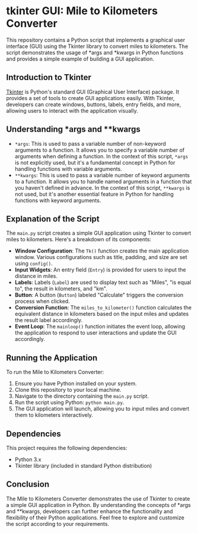 # tkinter GUI: Mile to Kilometers Converter

This repository contains a Python script that implements a graphical user interface (GUI) using the Tkinter library to convert miles to kilometers. The script demonstrates the usage of *args and *kwargs in Python functions and provides a simple example of building a GUI application.

## Introduction to Tkinter

[Tkinter](https://docs.python.org/3/library/tkinter.html) is Python's standard GUI (Graphical User Interface) package. It provides a set of tools to create GUI applications easily. With Tkinter, developers can create windows, buttons, labels, entry fields, and more, allowing users to interact with the application visually.

## Understanding *args and **kwargs

- `*args`: This is used to pass a variable number of non-keyword arguments to a function. It allows you to specify a variable number of arguments when defining a function. In the context of this script, `*args` is not explicitly used, but it's a fundamental concept in Python for handling functions with variable arguments.
- `**kwargs`: This is used to pass a variable number of keyword arguments to a function. It allows you to handle named arguments in a function that you haven't defined in advance. In the context of this script, `**kwargs` is not used, but it's another essential feature in Python for handling functions with keyword arguments.

## Explanation of the Script

The `main.py` script creates a simple GUI application using Tkinter to convert miles to kilometers. Here's a breakdown of its components:

- **Window Configuration**: The `Tk()` function creates the main application window. Various configurations such as title, padding, and size are set using `config()`.
- **Input Widgets**: An entry field (`Entry`) is provided for users to input the distance in miles.
- **Labels**: Labels (`Label`) are used to display text such as "Miles", "is equal to", the result in kilometers, and "km".
- **Button**: A button (`Button`) labeled "Calculate" triggers the conversion process when clicked.
- **Conversion Function**: The `miles_to_kilometer()` function calculates the equivalent distance in kilometers based on the input miles and updates the result label accordingly.
- **Event Loop**: The `mainloop()` function initiates the event loop, allowing the application to respond to user interactions and update the GUI accordingly.

## Running the Application

To run the Mile to Kilometers Converter:

1. Ensure you have Python installed on your system.
2. Clone this repository to your local machine.
3. Navigate to the directory containing the `main.py` script.
4. Run the script using Python: `python main.py`.
5. The GUI application will launch, allowing you to input miles and convert them to kilometers interactively.

## Dependencies

This project requires the following dependencies:

- Python 3.x
- Tkinter library (included in standard Python distribution)

## Conclusion

The Mile to Kilometers Converter demonstrates the use of Tkinter to create a simple GUI application in Python. By understanding the concepts of *args and **kwargs, developers can further enhance the functionality and flexibility of their Python applications. Feel free to explore and customize the script according to your requirements.